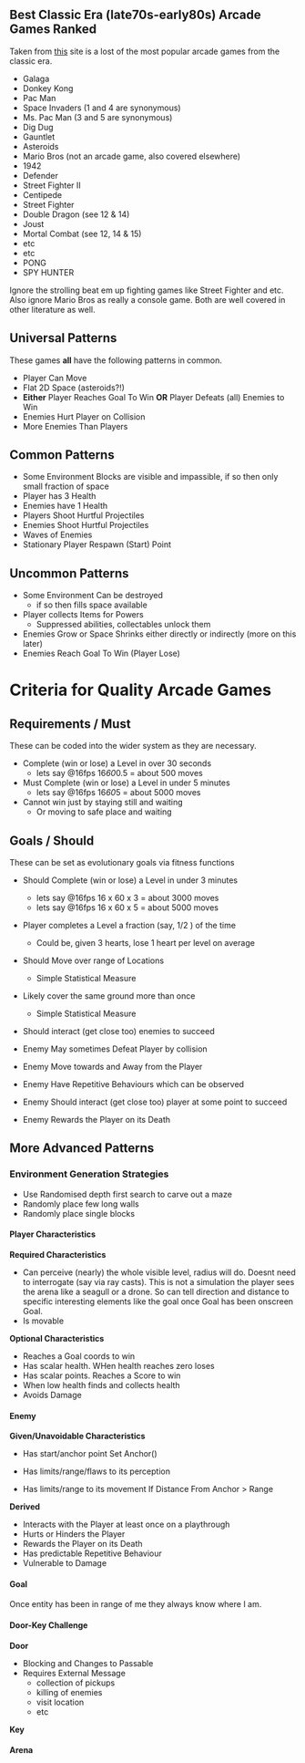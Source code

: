 
## Best Classic Era (late70s-early80s) Arcade Games Ranked

Taken from [this](https://www.ranker.com/crowdranked-list/the-best-classic-arcade-games)
 site is a lost of the most popular arcade games from the classic era.
 - Galaga
 - Donkey Kong
 - Pac Man
 - Space Invaders (1 and 4 are synonymous)
 - Ms. Pac Man (3 and 5 are synonymous)
 - Dig Dug
 - Gauntlet
 - Asteroids
 - Mario Bros (not an arcade game, also covered elsewhere)
 - 1942
 - Defender
 - Street Fighter II
 - Centipede
 - Street Fighter 
 - Double Dragon (see 12 & 14)
 - Joust
 - Mortal Combat (see 12, 14 & 15)
 - etc
 - etc
 - PONG
 - SPY HUNTER
  
Ignore the strolling beat em up fighting games like Street Fighter and etc. Also 
ignore Mario Bros as really a console game. Both are well covered in other literature as well.

## Universal Patterns
These games __all__ have the following patterns in common.
 - Player Can Move
 - Flat 2D Space (asteroids?!)
 - __Either__ Player Reaches Goal To Win __OR__ Player Defeats (all) Enemies to Win
 - Enemies Hurt Player on Collision
 - More Enemies Than Players
 
## Common Patterns
 - Some Environment Blocks are visible and impassible, if so then only small fraction of space
 - Player has 3 Health
 - Enemies have 1 Health
 - Players Shoot Hurtful Projectiles
 - Enemies Shoot Hurtful Projectiles
 - Waves of Enemies
 - Stationary Player Respawn (Start) Point
 
## Uncommon Patterns
 - Some Environment Can be destroyed
   - if so then fills space available
 - Player collects Items for Powers
   - Suppressed abilities, collectables unlock them
 - Enemies Grow or Space Shrinks either directly or indirectly (more on this later)    
 - Enemies Reach Goal To Win (Player Lose)


# Criteria for Quality Arcade Games

## Requirements / Must
 These can be coded into the wider system as they are necessary.
 - Complete (win or lose) a Level in over 30 seconds
     - lets say @16fps 16*60*0.5 = about 500 moves
 - Must Complete (win or lose) a Level in under 5 minutes
     - lets say @16fps 16*60*5 = about 5000 moves
 - Cannot win just by staying still and waiting
    - Or moving to safe place and waiting

## Goals / Should
 These can be set as evolutionary goals via fitness functions
 - Should Complete (win or lose) a Level in under 3 minutes
     - lets say @16fps 16 x 60 x 3 = about 3000 moves
     - lets say @16fps 16 x 60 x 5 = about 5000 moves
 - Player completes a Level a fraction (say, 1/2 ) of the time
    - Could be, given 3 hearts, lose 1 heart per level on average
 - Should Move over range of Locations
    - Simple Statistical Measure
 - Likely cover the same ground more than once
    - Simple Statistical Measure
 - Should interact (get close too) enemies to succeed

 - Enemy May sometimes Defeat Player by collision
 - Enemy Move towards and Away from the Player
 - Enemy Have Repetitive Behaviours which can be observed
 - Enemy Should interact (get close too) player at some point to succeed
 
 - Enemy Rewards the Player on its Death

## More Advanced Patterns

### Environment Generation Strategies

 - Use Randomised depth first search to carve out a maze
 - Randomly place few long walls
 - Randomly place single blocks

#### Player Characteristics

**Required Characteristics**

- Can perceive (nearly) the whole visible level, radius will do. Doesnt need to interrogate (say via ray casts). This is not a simulation the player sees the arena like a seagull or a drone. So can tell direction and distance to specific interesting elements like the goal once Goal has been onscreen Goal.
- Is movable

**Optional Characteristics**

- Reaches a Goal coords to win
- Has scalar health. WHen health reaches zero loses
- Has scalar points. Reaches a Score to win
- When low health finds and collects health
- Avoids Damage

#### Enemy

**Given/Unavoidable Characteristics**

- Has start/anchor point
    Set Anchor()

- Has limits/range/flaws to its perception
        
- Has limits/range to its movement
    If Distance From Anchor > Range

**Derived**

- Interacts with the Player at least once on a playthrough
- Hurts or Hinders the Player
- Rewards the Player on its Death
- Has predictable Repetitive Behaviour
- Vulnerable to Damage

#### Goal

Once entity has been in range of me they always know where I am.

#### Door-Key Challenge

**Door**

- Blocking and Changes to Passable
- Requires External Message
    - collection of pickups
    - killing of enemies
    - visit location
    - etc

**Key**

#### Arena


